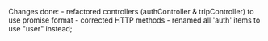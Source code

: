 Changes done:
    - refactored controllers (authController & tripController) to use promise format
    - corrected HTTP methods
    - renamed all 'auth' items to use "user" instead;